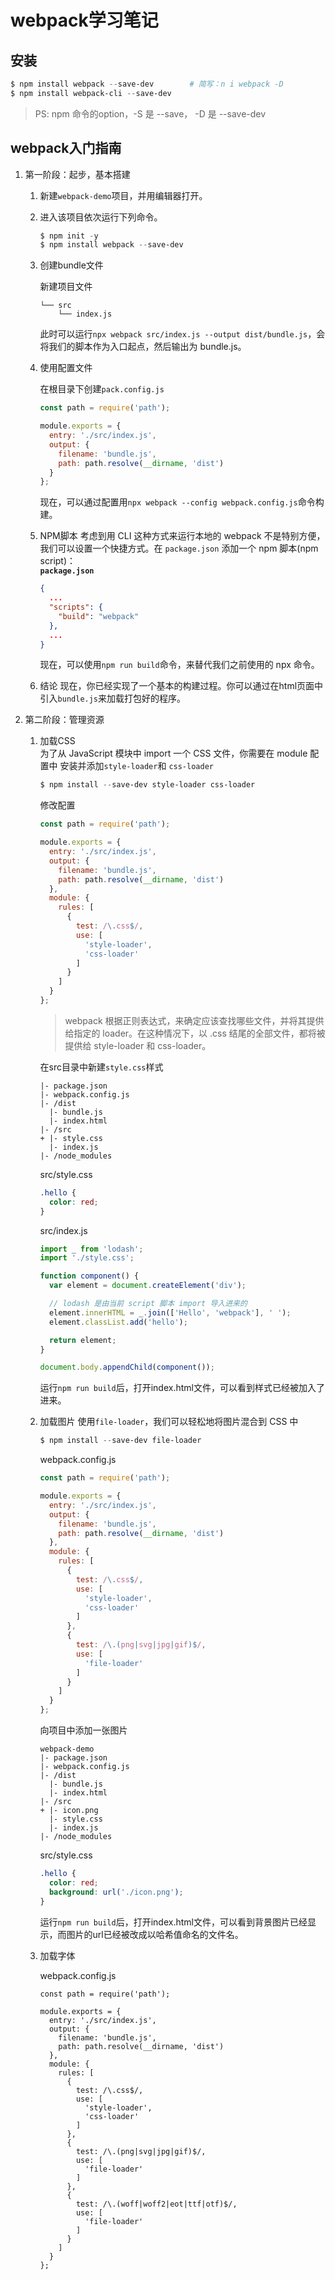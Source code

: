 # webpack学习笔记

## 安装
```powershell
$ npm install webpack --save-dev        # 简写：n i webpack -D
$ npm install webpack-cli --save-dev
```
> PS: npm 命令的option，-S 是 --save， -D 是 --save-dev

## webpack入门指南
1. 第一阶段：起步，基本搭建
   1. 新建`webpack-demo`项目，并用编辑器打开。
   
   2. 进入该项目依次运行下列命令。
      ```powershell
      $ npm init -y
      $ npm install webpack --save-dev
      ```
   3. 创建bundle文件
   
      新建项目文件
      ```
      └── src
          └── index.js
      ```
      此时可以运行`npx webpack src/index.js --output dist/bundle.js`，会将我们的脚本作为入口起点，然后输出为 bundle.js。
   
   4. 使用配置文件
   
      在根目录下创建`pack.config.js`
      ```javascript
      const path = require('path');
      
      module.exports = {
        entry: './src/index.js',
        output: {
          filename: 'bundle.js',
          path: path.resolve(__dirname, 'dist')
        }
      };
      ```
      现在，可以通过配置用`npx webpack --config webpack.config.js`命令构建。
   
   5. NPM脚本
      考虑到用 CLI 这种方式来运行本地的 webpack 不是特别方便，我们可以设置一个快捷方式。在 `package.json` 添加一个 npm 脚本(npm script)：  
      **`package.json`**
      ```json
      {
        ...
        "scripts": {
          "build": "webpack"
        },
        ...
      }
      ```
      现在，可以使用`npm run build`命令，来替代我们之前使用的 npx 命令。
   
   6. 结论
      现在，你已经实现了一个基本的构建过程。你可以通过在html页面中引入`bundle.js`来加载打包好的程序。
   
2. 第二阶段：管理资源
   1. 加载CSS  
      为了从 JavaScript 模块中 import 一个 CSS 文件，你需要在 module 配置中 安装并添加`style-loader`和 `css-loader`
   
       ```powershell
       $ npm install --save-dev style-loader css-loader
       ```
       修改配置
       ```javascript
       const path = require('path');
       
       module.exports = {
         entry: './src/index.js',
         output: {
           filename: 'bundle.js',
           path: path.resolve(__dirname, 'dist')
         },
         module: {
           rules: [
             {
               test: /\.css$/,
               use: [
                 'style-loader',
                 'css-loader'
               ]
             }
           ]
         }
       };
       ```
       > webpack 根据正则表达式，来确定应该查找哪些文件，并将其提供给指定的 loader。在这种情况下，以 .css 结尾的全部文件，都将被提供给 style-loader 和 css-loader。
       
       在src目录中新建`style.css`样式
       ```
       |- package.json
       |- webpack.config.js
       |- /dist
         |- bundle.js
         |- index.html
       |- /src
       + |- style.css
         |- index.js
       |- /node_modules
       ```
       
       src/style.css
       ```css
       .hello {
         color: red;
       }
       ```
       
       src/index.js
       ```javascript
       import _ from 'lodash';
       import './style.css';

       function component() {
         var element = document.createElement('div');

         // lodash 是由当前 script 脚本 import 导入进来的
         element.innerHTML = _.join(['Hello', 'webpack'], ' ');
         element.classList.add('hello');

         return element;
       }

       document.body.appendChild(component());
       ```
       
       运行`npm run build`后，打开index.html文件，可以看到样式已经被加入了进来。
   
   2. 加载图片
      使用`file-loader`，我们可以轻松地将图片混合到 CSS 中
      ```powershell
      $ npm install --save-dev file-loader
      ```
      
      webpack.config.js
      ```javascript
      const path = require('path');
      
      module.exports = {
        entry: './src/index.js',
        output: {
          filename: 'bundle.js',
          path: path.resolve(__dirname, 'dist')
        },
        module: {
          rules: [
            {
              test: /\.css$/,
              use: [
                'style-loader',
                'css-loader'
              ]
            },
            {
              test: /\.(png|svg|jpg|gif)$/,
              use: [
                'file-loader'
              ]
            }
          ]
        }
      };
      ```
      
      向项目中添加一张图片
      ```
      webpack-demo
      |- package.json
      |- webpack.config.js
      |- /dist
        |- bundle.js
        |- index.html
      |- /src
      + |- icon.png
        |- style.css
        |- index.js
      |- /node_modules
      ```
      
      src/style.css
      ```css
      .hello {
        color: red;
        background: url('./icon.png');
      }
      ```
      运行`npm run build`后，打开index.html文件，可以看到背景图片已经显示，而图片的url已经被改成以哈希值命名的文件名。
      
   3. 加载字体
      
      webpack.config.js
      ```
      const path = require('path');
      
      module.exports = {
        entry: './src/index.js',
        output: {
          filename: 'bundle.js',
          path: path.resolve(__dirname, 'dist')
        },
        module: {
          rules: [
            {
              test: /\.css$/,
              use: [
                'style-loader',
                'css-loader'
              ]
            },
            {
              test: /\.(png|svg|jpg|gif)$/,
              use: [
                'file-loader'
              ]
            },
            {
              test: /\.(woff|woff2|eot|ttf|otf)$/,
              use: [
                'file-loader'
              ]
            }
          ]
        }
      };
      ```
   